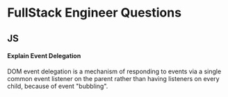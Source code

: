 # FullStack Engineer Questions

## **JS**

####  **Explain Event Delegation**

DOM event delegation is a mechanism of responding to events via a single common event listener on the parent rather than having listeners on every child, because of event "bubbling".